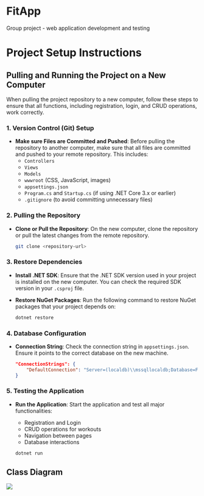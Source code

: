 # FitApp
 Group project - web application development and testing
# Project Setup Instructions

## Pulling and Running the Project on a New Computer

When pulling the project repository to a new computer, follow these steps to ensure that all functions, including registration, login, and CRUD operations, work correctly.

### 1. Version Control (Git) Setup

- **Make sure Files are Committed and Pushed**: Before pulling the repository to another computer, make sure that all files are committed and pushed to your remote repository. This includes:
  - `Controllers`
  - `Views`
  - `Models`
  - `wwwroot` (CSS, JavaScript, images)
  - `appsettings.json`
  - `Program.cs` and `Startup.cs` (if using .NET Core 3.x or earlier)
  - `.gitignore` (to avoid committing unnecessary files)

### 2. Pulling the Repository

- **Clone or Pull the Repository**: On the new computer, clone the repository or pull the latest changes from the remote repository.

  ```bash
  git clone <repository-url>

### 3. Restore Dependencies

- **Install .NET SDK**: Ensure that the .NET SDK version used in your project is installed on the new computer. You can check the required SDK version in your `.csproj` file.
  
- **Restore NuGet Packages**: Run the following command to restore NuGet packages that your project depends on:

  ```bash
  dotnet restore

### 4. Database Configuration

- **Connection String**: Check the connection string in `appsettings.json`. Ensure it points to the correct database on the new machine.

  ```json
  "ConnectionStrings": {
      "DefaultConnection": "Server=(localdb)\\mssqllocaldb;Database=FitAppDb;Trusted_Connection=True;MultipleActiveResultSets=true"
  }

### 5. Testing the Application

- **Run the Application**: Start the application and test all major functionalities:
  
  - Registration and Login
  - CRUD operations for workouts
  - Navigation between pages
  - Database interactions

  ```bash
  dotnet run
## Class Diagram
![](ClassDiagram/Fithub-UMLClassDiagram.jpg)


